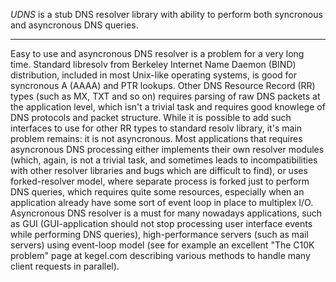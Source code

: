 *UDNS* is a stub DNS resolver library with ability to perform both syncronous and asyncronous DNS queries.  

- - - -

Easy to use and asyncronous DNS resolver is a problem for a very long time. Standard libresolv from Berkeley Internet Name Daemon (BIND) distribution, included in most Unix-like operating systems, is good for syncronous A (AAAA) and PTR lookups. Other DNS Resource Record (RR) types (such as MX, TXT and so on) requires parsing of raw DNS packets at the application level, which isn't a trivial task and requires good knowlege of DNS protocols and packet structure. While it is possible to add such interfaces to use for other RR types to standard resolv library, it's main problem remains: it is not asyncronous. Most applications that requires asyncronous DNS processing either implements their own resolver modules (which, again, is not a trivial task, and sometimes leads to incompatibilities with other resolver libraries and bugs which are difficult to find), or uses forked-resolver model, where separate process is forked just to perform DNS queries, which requires quite some resources, especially when an application already have some sort of event loop in place to multiplex I/O. Asyncronous DNS resolver is a must for many nowadays applications, such as GUI (GUI-application should not stop processing user interface events while performing DNS queries), high-performance servers (such as mail servers) using event-loop model (see for example an excellent "The C10K problem" page at kegel.com describing various methods to handle many client requests in parallel).

